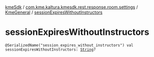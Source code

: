 [kmeSdk](../../index.md) / [com.kme.kaltura.kmesdk.rest.response.room.settings](../index.md) / [KmeGeneral](index.md) / [sessionExpiresWithoutInstructors](./session-expires-without-instructors.md)

# sessionExpiresWithoutInstructors

`@SerializedName("session_expires_without_instructors") val sessionExpiresWithoutInstructors: `[`String`](https://kotlinlang.org/api/latest/jvm/stdlib/kotlin/-string/index.html)`?`